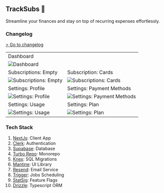 ## TrackSubs 🚧

Streamline your finances and stay on top of recurring expenses effortlessly.

### Changelog
[> Go to changelog](https://www.tracksubs.co/changelog)


|||
|--|--|
|Dashboard||
|![Dashboard](https://res.cloudinary.com/prvnbist/image/upload/v1716050560/tracksubs_dashboard_1.jpg)||
|Subscriptions: Empty|Subscription: Cards|
|![Subscriptions: Empty](https://res.cloudinary.com/prvnbist/image/upload/v1713354168/mysubs_subscription_empty_zmv4uw.jpg)|![Subscriptions: Cards](https://res.cloudinary.com/prvnbist/image/upload/v1714466492/tracksubs_subscriptions_cards_zukpqw.jpg)|
|Settings: Profile|Settings: Payment Methods|
|![Settings: Profile](https://res.cloudinary.com/prvnbist/image/upload/v1713937854/tracksubs_profile_settings_todmwz.jpg)|![Settings: Payment Methods](https://res.cloudinary.com/prvnbist/image/upload/v1713937854/tracksubs_payment_methods_tw6fzw.jpg)|
|Settings: Usage|Settings: Plan|
|![Settings: Usage](https://res.cloudinary.com/prvnbist/image/upload/v1714466373/tracksubs_settings_usage_wb9egm.jpg)|![Settings: Plan](https://res.cloudinary.com/prvnbist/image/upload/v1714466430/tracksubs_settings_plan_lujzmi.jpg)|

### Tech Stack
1. [NextJs](https://nextjs.org): Client App
2. [Clerk](https://clerk.com): Authentication
3. [Supabase](https://supabase.com/): Database
4. [Turbo Repo](https://turbo.build/repo): Monorepo
5. [Knex](https://knexjs.org): SQL Migrations
6. [Mantine](https://mantine.dev): UI Library
7. [Resend](https://resend.com): Email Service
8. [Trigger](https://trigger.dev): Jobs Scheduling
9. [StatSig](https://statsig.com): Feature Flags
10. [Drizzle](https://orm.drizzle.team): Typescript ORM